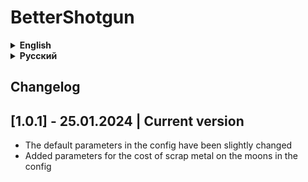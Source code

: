 # BetterShotgun

<details>
<summary><strong>English</strong></summary>

Should support custom moons (I haven't checked)

## Config

All available mod settings can be found in the config ```Hypick.BetterShotgun.cfg```

! If the Rarity parameter is enabled, the item will appear in the gift

To disable the parameter you need to set the value -1

Available settings in the config:
- Shotgun
   - Price (default - 700)
     - Cost of a shotgun in the store
   - MinValueScrap (default - 40)
     - Minimum cost of scrap metal
   - MaxValueScrap (default - 70)
     - Maximum value of scrap metal
   - Rarity (default - -1)
     - Rarity of shotgun spawn on moons (higher = more often)
- Shotgun cartridges
   - Price (default - 50)
     - Cost of ammo in the store
   - MinValueScrap (default - 15)
     - Minimum cost of scrap metal
   - MaxValueScrap (default - 25)
     - Maximum value of scrap metal
   - Rarity (default - 2)
     - Rarity of the appearance of cartridges on moons (higher = more often)

</details>

<details>
<summary><strong>Русский</strong></summary>

Должен поддерживать кастомные луны (я не проверял)

## Конфиг

Все доступные настройки мода модно найти в конфиге ```Hypick.BetterShotgun.cfg```

! Если параметр Rarity включен, то предмет будет появляться еще в подарке

Чтобы отключить параметр нужно задать значение -1

Доступные настройки в конфиге:
- Дробовик
  - Price (дефолт - 700)
    - Стоимость дробовика в магазине
  - MinValueScrap (дефолт - 40)
    - Минимальная стоимость металлолома
  - MaxValueScrap (дефолт - 70)
    - Максимальная стоимость металлолома
  - Rarity (дефолт - -1)
    - Редкость появления дробовика на лунах (выше = чаще)
- Патроны для дробовика
  - Price (дефолт - 50)
    - Стоимость патронов в магазине
  - MinValueScrap (дефолт - 15)
    - Минимальная стоимость металлолома
  - MaxValueScrap (дефолт - 25)
    - Максимальная стоимость металлолома
  - Rarity (дефолт - 2)
    - Редкость появления патронов на лунах (выше = чаще)

</details>

## Changelog

## [1.0.1] - 25.01.2024 | Current version

- The default parameters in the config have been slightly changed
- Added parameters for the cost of scrap metal on the moons in the config